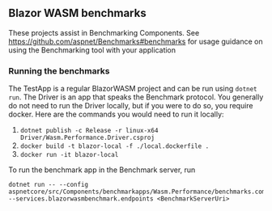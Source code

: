 ## Blazor WASM benchmarks

These projects assist in Benchmarking Components.
See https://github.com/aspnet/Benchmarks#benchmarks for usage guidance on using the Benchmarking tool with your application

### Running the benchmarks

The TestApp is a regular BlazorWASM project and can be run using `dotnet run`. The Driver is an app that speaks the Benchmark protocol. You generally do not need to run the Driver locally, but if you were to do so, you require docker. Here are the commands you would need to run it locally:

1. `dotnet publish -c Release -r linux-x64 Driver/Wasm.Performance.Driver.csproj`
2. `docker build -t blazor-local -f ./local.dockerfile . `
3. `docker run -it blazor-local`

To run the benchmark app in the Benchmark server, run

```
dotnet run -- --config aspnetcore/src/Components/benchmarkapps/Wasm.Performance/benchmarks.compose.json --services.blazorwasmbenchmark.endpoints <BenchmarkServerUri>
```